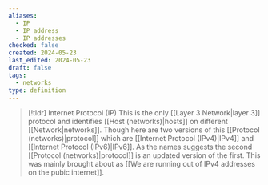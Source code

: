 ```yaml
---
aliases:
  - IP
  - IP address
  - IP addresses
checked: false
created: 2024-05-23
last_edited: 2024-05-23
draft: false
tags:
  - networks
type: definition
---
```

>[!tldr] Internet Protocol (IP)
> This is the only [[Layer 3 Network|layer 3]] protocol and identifies [[Host (networks)|hosts]] on different [[Network|networks]]. Though here are two versions of this [[Protocol (networks)|protocol]] which are [[Internet Protocol (IPv4)|IPv4]] and [[Internet Protocol (IPv6)|IPv6]]. As the names suggests the second [[Protocol (networks)|protocol]] is an updated version of the first. This was mainly brought about as [[We are running out of IPv4 addresses on the pubic internet]].

